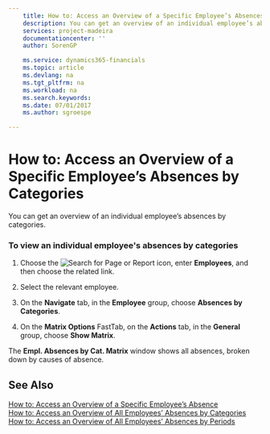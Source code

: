 ```yaml
---
    title: How to: Access an Overview of a Specific Employee’s Absences by Categories | Microsoft Docs
    description: You can get an overview of an individual employee’s absences by categories.
    services: project-madeira
    documentationcenter: ''
    author: SorenGP

    ms.service: dynamics365-financials
    ms.topic: article
    ms.devlang: na
    ms.tgt_pltfrm: na
    ms.workload: na
    ms.search.keywords:
    ms.date: 07/01/2017
    ms.author: sgroespe

---
```

# How to: Access an Overview of a Specific Employee’s Absences by Categories
You can get an overview of an individual employee’s absences by categories.  
  
### To view an individual employee's absences by categories  
  
1.  Choose the ![Search for Page or Report](media/ui-search/search_small.png "Search for Page or Report icon") icon, enter **Employees**, and then choose the related link.  
  
2.  Select the relevant employee.  
  
3.  On the **Navigate** tab, in the **Employee** group, choose **Absences by Categories**.  
  
4.  On the **Matrix Options** FastTab, on the **Actions** tab, in the **General** group, choose **Show Matrix**.  
  
 The **Empl. Absences by Cat. Matrix** window shows all absences, broken down by causes of absence.  
  
## See Also  
 [How to: Access an Overview of a Specific Employee’s Absence](../how-to-access-an-overview-of-a-specific-employee’s-absence.md)   
 [How to: Access an Overview of All Employees’ Absences by Categories](../how-to-access-an-overview-of-all-employees’-absences-by-categories.md)   
 [How to: Access an Overview of All Employees’ Absences by Periods](../how-to-access-an-overview-of-all-employees’-absences-by-periods.md)